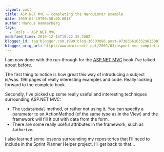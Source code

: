```yaml
---
layout: post
title: ASP.NET MVC – completing the NerdDinner example
date: 2009-03-19T06:58:00.001Z
author: Marcus Hammarberg
tags:
  - Tools - ASP.NET MVC
modified_time: 2010-12-14T15:22:38.200Z
blogger_id: tag:blogger.com,1999:blog-36533086.post-8738366163329635387
blogger_orig_url: http://www.marcusoft.net/2009/03/aspnet-mvc-completing-nerddinner.html
---
```


I am now done with the run-through for the [ASP.NET MVC](http://www.asp.net/mvc/) book I’ve talked about [before](http://www.marcusoft.net/2009/03/aspnet-mvc-nerd-dinner-example.html).

The first thing to notice is how great this way of introducing a subject is/was. 196 pages of really interesting examples and code. Really looking forward to the complete book.

Secondly, I’ve picked up some really useful and interesting techniques surrounding ASP.NET MVC:

- The `UpdateModel` method, or rather not using it. You can specify a parameter to an ActionMethod (of the same type as in the View) and the framework will fill it out with data from the form.
- There are some really useful attributes in the framework, such as `Authorize`.

I also learned some lessons surrounding my repositories that I’ll need to include in the Sprint Planner Helper project. I’ll get back to that…
